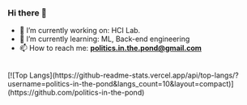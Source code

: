 ### Hi there 👋

- 🔭 I’m currently working on: HCI Lab.
- 🌱 I’m currently learning: ML, Back-end engineering
- 📫 How to reach me: **politics.in.the.pond@gmail.com**

<!--
[![Anurag's GitHub stats](https://github-readme-stats.vercel.app/api?username=politics-in-the-pond&hide_title=true&show_icons=true&include_all_commits=true)](https://github.com/politics-in-the-pond)
-->
</br>
[![Top Langs](https://github-readme-stats.vercel.app/api/top-langs/?username=politics-in-the-pond&langs_count=10&layout=compact)](https://github.com/politics-in-the-pond) 
